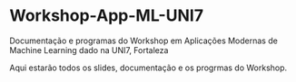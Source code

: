 # Workshop-App-ML-UNI7

Documentação e programas do Workshop em Aplicações Modernas de Machine Learning dado na UNI7, Fortaleza

Aqui estarão todos os slides, documentação e os progrmas do Workshop.




